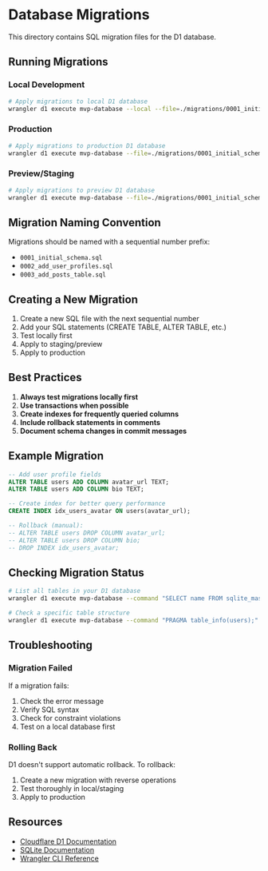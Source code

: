 # Database Migrations

This directory contains SQL migration files for the D1 database.

## Running Migrations

### Local Development

```bash
# Apply migrations to local D1 database
wrangler d1 execute mvp-database --local --file=./migrations/0001_initial_schema.sql
```

### Production

```bash
# Apply migrations to production D1 database
wrangler d1 execute mvp-database --file=./migrations/0001_initial_schema.sql
```

### Preview/Staging

```bash
# Apply migrations to preview D1 database
wrangler d1 execute mvp-database --file=./migrations/0001_initial_schema.sql --preview
```

## Migration Naming Convention

Migrations should be named with a sequential number prefix:

- `0001_initial_schema.sql`
- `0002_add_user_profiles.sql`
- `0003_add_posts_table.sql`

## Creating a New Migration

1. Create a new SQL file with the next sequential number
2. Add your SQL statements (CREATE TABLE, ALTER TABLE, etc.)
3. Test locally first
4. Apply to staging/preview
5. Apply to production

## Best Practices

1. **Always test migrations locally first**
2. **Use transactions when possible**
3. **Create indexes for frequently queried columns**
4. **Include rollback statements in comments**
5. **Document schema changes in commit messages**

## Example Migration

```sql
-- Add user profile fields
ALTER TABLE users ADD COLUMN avatar_url TEXT;
ALTER TABLE users ADD COLUMN bio TEXT;

-- Create index for better query performance
CREATE INDEX idx_users_avatar ON users(avatar_url);

-- Rollback (manual):
-- ALTER TABLE users DROP COLUMN avatar_url;
-- ALTER TABLE users DROP COLUMN bio;
-- DROP INDEX idx_users_avatar;
```

## Checking Migration Status

```bash
# List all tables in your D1 database
wrangler d1 execute mvp-database --command "SELECT name FROM sqlite_master WHERE type='table';"

# Check a specific table structure
wrangler d1 execute mvp-database --command "PRAGMA table_info(users);"
```

## Troubleshooting

### Migration Failed

If a migration fails:

1. Check the error message
2. Verify SQL syntax
3. Check for constraint violations
4. Test on a local database first

### Rolling Back

D1 doesn't support automatic rollback. To rollback:

1. Create a new migration with reverse operations
2. Test thoroughly in local/staging
3. Apply to production

## Resources

- [Cloudflare D1 Documentation](https://developers.cloudflare.com/d1/)
- [SQLite Documentation](https://www.sqlite.org/docs.html)
- [Wrangler CLI Reference](https://developers.cloudflare.com/workers/wrangler/)
